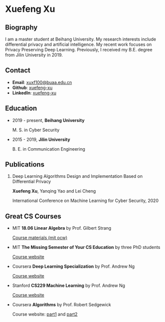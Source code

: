 # Xuefeng Xu



## Biography

I am a master student at Beihang University. My research interests include differential privacy and artificial intelligence. My recent work focuses on Privacy Preserving Deep Learning. Previously, I received my B.E. degree from Jilin University in 2019.



## Contact

- **Email**: [xuxf100@buaa.edu.cn](mailto:xuxuf100@buaa.edu.cn)
- **Github**: [xuefeng-xu]( https://github.com/xuefeng-xu/)
- **LinkedIn**: [xuefeng-xu](https://www.linkedin.com/in/xuefeng-xu-10a268177)



## Education

- 2019 - present, **Beihang University**

  M. S. in Cyber Security

- 2015 - 2019,  **Jilin University**

  B. E. in Communication Engineering



## Publications

1. Deep Learning Algorithms Design and Implementation Based on Differential Privacy

   **Xuefeng Xu**, Yanqing Yao and Lei Cheng

   International Conference on Machine Learning for Cyber Security, 2020



## Great CS Courses

- MIT **18.06 Linear Algebra** by Prof. Gilbert Strang

  [Course materials (mit ocw)](https://ocw.mit.edu/courses/mathematics/18-06sc-linear-algebra-fall-2011/resource-index/)

- MIT **The Missing Semester of Your CS Education** by three PhD students

  [Course website](https://missing.csail.mit.edu)

- Coursera **Deep Learning Specialization** by Prof. Andrew Ng

  [Course website](https://www.coursera.org/specializations/deep-learning)

- Stanford **CS229 Machine Learning** by Prof. Andrew Ng

  [Course website](http://cs229.stanford.edu)

- Coursera **Algorithms** by Prof. Robert Sedgewick

  Course website: [part1](https://www.coursera.org/learn/algorithms-part1) and [part2](https://www.coursera.org/learn/algorithms-part2)

